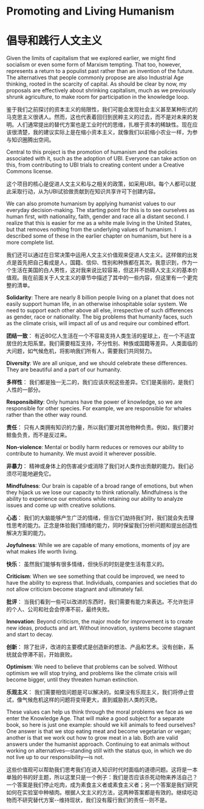# Promoting and Living Humanism

# 倡导和践行人文主义

Given the limits of capitalism that we explored earlier, we might find socialism or even some form of Marxism tempting. That too, however, represents a return to a populist past rather than an invention of the future. The alternatives that people commonly propose are also Industrial Age thinking, rooted in the scarcity of capital. As should be clear by now, my proposals are effectively about shrinking capitalism, much as we previously shrunk agriculture, to make room for participation in the knowledge loop.

鉴于我们之前探讨的资本主义的局限性，我们可能会发现社会主义甚至某种形式的马克思主义很诱人。然而，这也代表着回归到民粹主义的过去，而不是对未来的发明。人们通常提出的替代方案也是工业时代的思维，扎根于资本的稀缺性。现在应该很清楚，我的建议实际上是在缩小资本主义，就像我们以前缩小农业一样，为参与知识圈腾出空间。

Central to this project is the promotion of humanism and the policies associated with it, such as the adoption of UBI. Everyone can take action on this, from contributing to UBI trials to creating content under a Creative Commons license.

这个项目的核心是促进人文主义和与之相关的政策，如采用UBI。每个人都可以就此采取行动，从为UBI试验做贡献到在知识共享许可下创建内容。

We can also promote humanism by applying humanist values to our everyday decision-making. The starting point for this is to see ourselves as human first, with nationality, faith, gender and race all a distant second. I realize that this is easier for me as a white male living in the United States, but that removes nothing from the underlying values of humanism. I described some of these in the earlier chapter on humanism, but here is a more complete list.

我们还可以通过在日常决策中运用人文主义价值观来促进人文主义。这样做的出发点是首先把自己看成是人，国籍、信仰、性别和种族都在其次。我意识到，作为一个生活在美国的白人男性，这对我来说比较容易，但这并不妨碍人文主义的基本价值观。我在前面关于人文主义的章节中描述了其中的一些内容，但这里有一个更完整的清单。

**Solidarity**: There are nearly 8 billion people living on a planet that does not easily support human life, in an otherwise inhospitable solar system. We need to support each other above all else, irrespective of such differences as gender, race or nationality. The big problems that humanity faces, such as the climate crisis, will impact all of us and require our combined effort.

**团结一致**： 有近80亿人生活在一个不容易支持人类生活的星球上，在一个不适宜居住的太阳系里。我们需要相互支持，不分性别、种族或国籍等差异。人类面临的大问题，如气候危机，将影响我们所有人，需要我们共同努力。

**Diversity**: We are all unique, and we should celebrate these differences. They are beautiful and a part of our humanity.

**多样性**： 我们都是独一无二的，我们应该庆祝这些差异。它们是美丽的，是我们人性的一部分。

**Responsibility**: Only humans have the power of knowledge, so we are responsible for other species. For example, we are responsible for whales rather than the other way round.

**责任**： 只有人类拥有知识的力量，所以我们要对其他物种负责。例如，我们要对鲸鱼负责，而不是反过来。

**Non-violence**: Mental or bodily harm reduces or removes our ability to contribute to humanity. We must avoid it wherever possible.

**非暴力**： 精神或身体上的伤害减少或消除了我们对人类作出贡献的能力。我们必须尽可能地避免它。

**Mindfulness**: Our brain is capable of a broad range of emotions, but when they hijack us we lose our capacity to think rationally. Mindfulness is the ability to experience our emotions while retaining our ability to analyze issues and come up with creative solutions.

**心态**： 我们的大脑能够产生广泛的情绪，但当它们劫持我们时，我们就会失去理性思考的能力。正念是体验我们情绪的能力，同时保留我们分析问题和提出创造性解决方案的能力。

**Joyfulness**: While we are capable of many emotions, moments of joy are what makes life worth living.

**快乐**： 虽然我们能够有很多情绪，但快乐的时刻是使生活有意义的。

**Criticism**: When we see something that could be improved, we need to have the ability to express that. Individuals, companies and societies that do not allow criticism become stagnant and ultimately fail.

**批评**： 当我们看到一些可以改进的东西时，我们需要有能力来表达。不允许批评的个人、公司和社会会停滞不前，最终失败。

**Innovation**: Beyond criticism, the major mode for improvement is to create new ideas, products and art. Without innovation, systems become stagnant and start to decay.

**创新**： 除了批评，改进的主要模式是创造新的想法、产品和艺术。没有创新，系统就会停滞不前，开始衰败。

**Optimism**: We need to believe that problems can be solved. Without optimism we will stop trying, and problems like the climate crisis will become bigger, until they threaten human extinction.

**乐观主义**： 我们需要相信问题是可以解决的。如果没有乐观主义，我们将停止尝试，像气候危机这样的问题将变得更大，直到威胁到人类的灭绝。

These values can help us think through the moral problems we face as we enter the Knowledge Age. That will make a good subject for a separate book, so here is just one example: should we kill animals to feed ourselves? One answer is that we stop eating meat and become vegetarian or vegan; another is that we work out how to grow meat in a lab. Both are valid answers under the humanist approach. Continuing to eat animals without working on alternatives—standing still with the status quo, in which we do not live up to our responsibility—is not.

这些价值观可以帮助我们思考我们在进入知识时代时面临的道德问题。这将是一本单独的书的好主题，所以这里只是一个例子：我们是否应该杀死动物来养活自己？一个答案是我们停止吃肉，成为素食主义者或素食主义者；另一个答案是我们研究如何在实验室中种植肉。根据人文主义的方法，这两种答案都是有效的。继续吃动物而不研究替代方案--维持现状，我们没有履行我们的责任--则不是。
